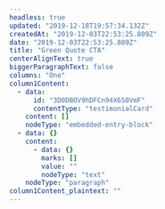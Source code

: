 ```yaml
---
headless: true
updated: "2019-12-18T19:57:34.132Z"
createdAt: "2019-12-03T22:53:25.809Z"
date: "2019-12-03T22:53:25.809Z"
title: "Green Quote CTA"
centerAlignText: true
biggerParagraphText: false
columns: "One"
column1Content:
  - data:
      id: "3D0DBOV9hDFCn94X6S0VmF"
      contentType: "testimonialCard"
    content: []
    nodeType: "embedded-entry-block"
  - data: {}
    content:
      - data: {}
        marks: []
        value: ""
        nodeType: "text"
    nodeType: "paragraph"
column1Content_plaintext: ""
---
```

